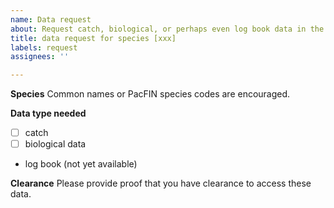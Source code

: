 ```yaml
---
name: Data request
about: Request catch, biological, or perhaps even log book data in the future.
title: data request for species [xxx]
labels: request
assignees: ''

---
```


**Species**
Common names or PacFIN species codes are encouraged.

**Data type needed**
- [ ] catch
- [ ] biological data
- log book (not yet available)

**Clearance**
Please provide proof that you have clearance to access these data.
